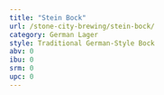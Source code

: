 ```yaml
---
title: "Stein Bock"
url: /stone-city-brewing/stein-bock/
category: German Lager
style: Traditional German-Style Bock
abv: 0
ibu: 0
srm: 0
upc: 0
---
```


